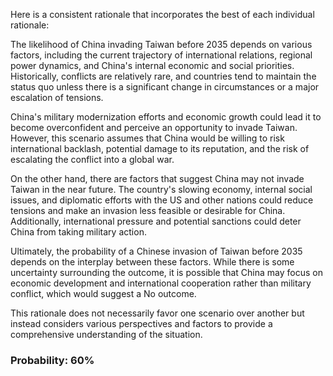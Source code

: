 Here is a consistent rationale that incorporates the best of each individual rationale:

The likelihood of China invading Taiwan before 2035 depends on various factors, including the current trajectory of international relations, regional power dynamics, and China's internal economic and social priorities. Historically, conflicts are relatively rare, and countries tend to maintain the status quo unless there is a significant change in circumstances or a major escalation of tensions.

China's military modernization efforts and economic growth could lead it to become overconfident and perceive an opportunity to invade Taiwan. However, this scenario assumes that China would be willing to risk international backlash, potential damage to its reputation, and the risk of escalating the conflict into a global war.

On the other hand, there are factors that suggest China may not invade Taiwan in the near future. The country's slowing economy, internal social issues, and diplomatic efforts with the US and other nations could reduce tensions and make an invasion less feasible or desirable for China. Additionally, international pressure and potential sanctions could deter China from taking military action.

Ultimately, the probability of a Chinese invasion of Taiwan before 2035 depends on the interplay between these factors. While there is some uncertainty surrounding the outcome, it is possible that China may focus on economic development and international cooperation rather than military conflict, which would suggest a No outcome.

This rationale does not necessarily favor one scenario over another but instead considers various perspectives and factors to provide a comprehensive understanding of the situation.

### Probability: 60%